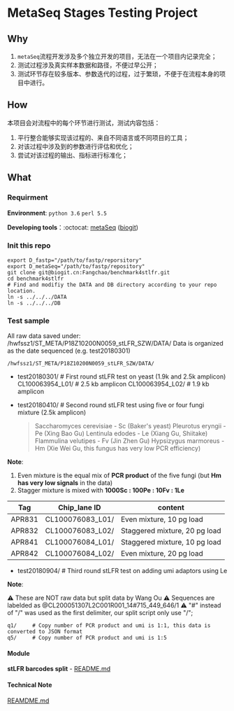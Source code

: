 # MetaSeq Stages Testing Project

## Why

1. `metaSeq`流程开发涉及多个独立开发的项目，无法在一个项目内记录完全；
2. 测试过程涉及真实样本数据和路径，不便过早公开；
3. 测试环节存在较多版本、参数迭代的过程，过于繁琐，不便于在流程本身的项目中进行。

## How

本项目会对流程中的每个环节进行测试，测试内容包括：

1. 平行整合能够实现该过程的、来自不同语言或不同项目的工具；
2. 对该过程中涉及到的参数进行评估和优化；
3. 尝试对该过程的输出、指标进行标准化；

## What

### Requirment

**Environment**: `python 3.6` `perl 5.5`

**Developing tools**：:octocat: [metaSeq](https://github.com/ZeweiSong/metaSeq) ([biogit](https://biogit.cn/Fangchao/metaSeq))

### Init this repo

```shell
export D_fastp="/path/to/fastp/reporsitory"
export D_metaSeq="/path/to/fastp/repository"
git clone git@biogit.cn:Fangchao/benchmark4stlfr.git
cd benchmark4stlfr
# Find and modifiy the DATA and DB directory according to your repo location.
ln -s ../../../DATA
ln -s ../../../DB
```



### Test sample

All raw data saved under: /hwfssz1/ST_META/P18Z10200N0059_stLFR_SZW/DATA/
Data is organized as the date sequenced (e.g. test20180301)

`/hwfssz1/ST_META/P18Z10200N0059_stLFR_SZW/DATA/`

- test20180301/   # First round stLFR test on yeast (1.9k and 2.5k amplicon)
  CL100063954_L01/        # 2.5 kb amplicon
  CL100063954_L02/        # 1.9 kb amplicon

- test20180410/   # Second round stLFR test using five or four fungi mixture (2.5k amplicon)

  > Saccharomyces cerevisiae - Sc (Baker's yeast)
  > Pleurotus eryngii - Pe (Xing Bao Gu)
  > Lentinula edodes - Le (Xiang Gu, Shiitake)
  > Flammulina velutipes - Fv (Jin Zhen Gu)
  > Hypsizygus marmoreus - Hm (Xie Wei Gu, this fungus has very low PCR efficiency)

**Note**:

1. Even mixture is the equal mix of **PCR product** of the five fungi (but **Hm has very low signals** in the data)
2. Stagger mixture is mixed with **1000Sc : 100Pe : 10Fv : 1Le**

| Tag    | Chip_lane ID     | content                       |
| ------ | ---------------- | ----------------------------- |
| APR831 | CL100076083_L01/ | Even mixture, 10 pg load      |
| APR832 | CL100076083_L02/ | Staggered mixture, 20 pg load |
| APR841 | CL100076084_L01/ | Staggered mixture, 10 pg load |
| APR842 | CL100076084_L02/ | Even mixture, 20 pg load      |

- test20180904/   # Third round stLFR test on adding umi adaptors using Le

**Note**:

:warning: These are NOT raw data but split data by Wang Ou
⚠️  Sequences are labelded as @CL200051307L2C001R001_14#715_449_646/1
⚠️ "#" instead of "/" was used as the first delimiter, our split script only use "/";

```
q1/     # Copy number of PCR product and umi is 1:1, this data is converted to JSON format
q5/     # Copy number of PCR product and umi is 1:5
```

#### Module

**stLFR barcodes split** - [README.md](./)

#### Technical Note

[REAMDME.md](./Assay/README.md)
